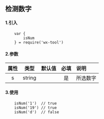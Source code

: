 ## 检测数字

#### 1.引入

```
    var {
        isNum
    } = require('wx-tool')
```

#### 2.参数

|  属性   | 类型    | 默认值 | 必填   | 说明            |
| :-------: | :------: | ------ | :--------: | :--------|
|  s  | string  |        | 是 | 所选数字 |

#### 3.使用

```
    isNum('1')  // true
    isNum('19') // true
    isNum('d')  // false

```